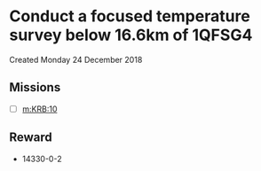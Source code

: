 # Conduct a focused temperature survey below 16.6km of 1QFSG4
Created Monday 24 December 2018

Missions
--------

* ☐ [m:KRB:10](../m/KRB/10.markdown)


Reward
------

* 14330-0-2


